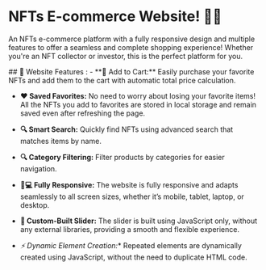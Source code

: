 # NFTs E-commerce Website! 🎉💎
<p align="left">
An NFTs e-commerce platform with a fully responsive design and multiple features to offer a seamless and complete shopping experience! Whether you're an NFT collector or investor, this is the perfect platform for you.
</p>
## 🌟 Website Features :
- **🛒 Add to Cart:** Easily purchase your favorite NFTs and add them to the cart with automatic total price calculation.

- **❤️ Saved Favorites:** No need to worry about losing your favorite items! All the NFTs you add to favorites are stored in local storage and remain saved even after refreshing the page.

- **🔍 Smart Search:** Quickly find NFTs using advanced search that matches items by name.

- **🔍 Category Filtering:** Filter products by categories for easier navigation.

- **📱💻 Fully Responsive:** The website is fully responsive and adapts seamlessly to all screen sizes, whether it’s mobile, tablet, laptop, or desktop.

- **🎯 Custom-Built Slider:** The slider is built using JavaScript only, without any external libraries, providing a smooth and flexible experience.

- *⚡️ Dynamic Element Creation:** Repeated elements are dynamically created using JavaScript, without the need to duplicate HTML code.
